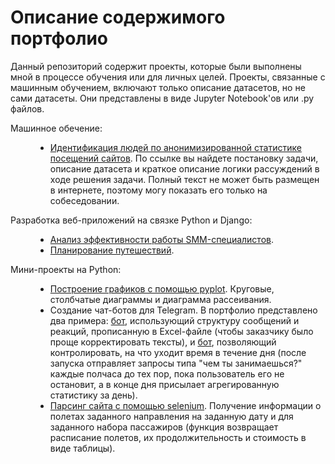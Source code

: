 # Описание содержимого портфолио

Данный репозиторий содержит проекты, которые были выполнены мной в процессе обучения или для личных целей. Проекты, связанные с машинным обучением, включают только описание датасетов, но не сами датасеты. Они представлены в виде Jupyter Notebook'ов или .py файлов.

<dl>
  <dt>Машинное обечение:</dt>
  <dd>
    <ul>
      <li><a href="/machine_learning/identification_short_description.ipynb">Идентификация людей по анонимизированной статистике посещений сайтов</a>. По ссылке вы найдете постановку задачи, описание датасета и краткое описание логики рассуждений в ходе решения задачи. Полный текст не может быть размещен в интернете, поэтому могу показать его только на собеседовании.</li>
    </ul>
  </dd>

  <dt>Разработка веб-приложений на связке Python и Django:</dt>
  <dd>
    <ul>
      <li><a href="http://www.knock-knock.me/">Анализ эффективности работы SMM-специалистов</a>.</li>
      <li><a href="http://www.ariadnehelp.me/">Планирование путешествий</a>.</li>
    </ul>
  </dd>
  
  <dt>Мини-проекты на Python:</dt>
  <dd>
    <ul>
      <li><a href="/other/visualization.ipunb">Построение графиков с помощью pyplot</a>. Круговые, столбчатые диаграммы и диаграмма рассеивания.</li>
      <li>Создание чат-ботов для Telegram. В портфолио представлено два примера: <a href="/other/telebots/bot_connected_to_excel_file.py">бот</a>, использующий структуру сообщений и реакций, прописанную в Excel-файле (чтобы заказчику было проще корректировать тексты), и <a href="/other/telebots/bot_regular_requests.py">бот</a>, позволяющий контролировать, на что уходит время в течение дня (после запуска отправляет запросы типа "чем ты занимаешься?" каждые полчаса до тех пор, пока пользователь его не остановит, а в конце дня присылает агрегированную статистику за день).</li>
      <li><a href="/other/parsing.py">Парсинг сайта с помощью selenium</a>. Получение информации о полетах заданного направления на заданную дату и для заданного набора пассажиров (функция возвращает расписание полетов, их продолжительность и стоимость в виде таблицы).</li>
    </ul>
  </dd>
</dl>
